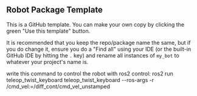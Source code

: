 ## Robot Package Template

This is a GitHub template. You can make your own copy by clicking the green "Use this template" button.

It is recommended that you keep the repo/package name the same, but if you do change it, ensure you do a "Find all" using your IDE (or the built-in GitHub IDE by hitting the `.` key) and rename all instances of `my_bot` to whatever your project's name is.


write this command to control the robot with ros2 control:
ros2 run teleop_twist_keyboard teleop_twist_keyboard --ros-args -r /cmd_vel:=/diff_cont/cmd_vel_unstamped
